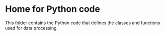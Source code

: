 # Home for Python code
This folder contains the Python code that defines the classes and functions used for data processing.



